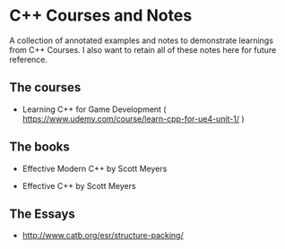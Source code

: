# C++ Courses and Notes
A collection of annotated examples and notes to demonstrate learnings from C++ Courses. 
I also want to retain all of these notes here for future reference. 

## The courses
- Learning C++ for Game Development ( https://www.udemy.com/course/learn-cpp-for-ue4-unit-1/ )


## The books
- Effective Modern C++ by Scott Meyers

- Effective C++ by Scott Meyers

## The Essays
- http://www.catb.org/esr/structure-packing/
